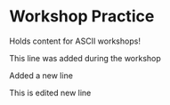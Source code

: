 # Workshop Practice

Holds content for ASCII workshops!

This line was added during the workshop

Added a new line

This is edited new line
